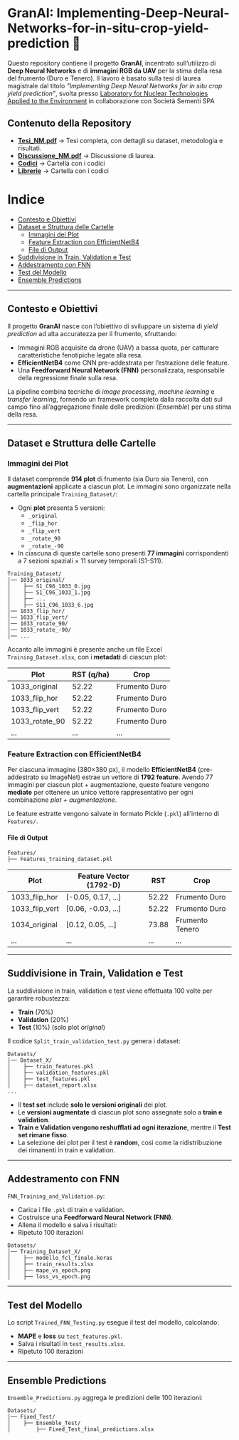# GranAI: Implementing-Deep-Neural-Networks-for-in-situ-crop-yield-prediction 🌾

Questo repository contiene il progetto **GranAI**, incentrato sull’utilizzo di **Deep Neural Networks** e di **immagini RGB da UAV** per la stima della resa del frumento (Duro e Tenero). Il lavoro è basato sulla tesi di laurea magistrale dal titolo *"Implementing Deep Neural Networks for in situ crop yield prediction"*, svolta presso [Laboratory for Nuclear Technologies Applied to the Environment](https://www.fe.infn.it/radioactivity/) in collaborazione con Società Sementi SPA

## Contenuto della Repository

- **[Tesi_NM.pdf](Tesi_NM.pdf)** → Tesi completa, con dettagli su dataset, metodologia e risultati.
- **[Discussione_NM.pdf](Tesi_NM.pdf)** → Discussione di laurea.
- **[Codici](Codici/)** → Cartella con i codici
- **[Librerie](Requirements.txt)** → Cartella con i codici

# Indice
- [Contesto e Obiettivi](#contesto-e-obiettivi)
- [Dataset e Struttura delle Cartelle](#dataset-e-struttura-delle-cartelle)
  - [Immagini dei Plot](#immagini-dei-plot)
  - [Feature Extraction con EfficientNetB4](#feature-extraction-con-efficientnetb4)
  - [File di Output](#file-di-output)
- [Suddivisione in Train, Validation e Test](#suddivisione-in-train-validation-e-test)
- [Addestramento con FNN](#addestramento-con-fnn)
- [Test del Modello](#test-del-modello)
- [Ensemble Predictions](#ensemble-predictions)

---

## Contesto e Obiettivi
Il progetto **GranAI** nasce con l’obiettivo di sviluppare un sistema di *yield prediction* ad alta accuratezza per il frumento, sfruttando:
- Immagini RGB acquisite da drone (UAV) a bassa quota, per catturare caratteristiche fenotipiche legate alla resa.
- **EfficientNetB4** come CNN pre-addestrata per l’estrazione delle feature.
- Una **Feedforward Neural Network (FNN)** personalizzata, responsabile della regressione finale sulla resa.

La pipeline combina tecniche di *image processing*, *machine learning* e *transfer learning*, fornendo un framework completo dalla raccolta dati sul campo fino all’aggregazione finale delle predizioni (*Ensemble*) per una stima della resa.

---

## Dataset e Struttura delle Cartelle

### Immagini dei Plot
Il dataset comprende **914 plot** di frumento (sia Duro sia Tenero), con **augmentazioni** applicate a ciascun plot. Le immagini sono organizzate nella cartella principale `Training_Dataset/`:

- Ogni **plot** presenta 5 versioni:
  - `_original`
  - `_flip_hor`
  - `_flip_vert`
  - `_rotate_90`
  - `_rotate_-90`
- In ciascuna di queste cartelle sono presenti **77 immagini** corrispondenti a 7 sezioni spaziali × 11 survey temporali (S1-S11).

```
Training_Dataset/
│── 1033_original/
│    ├── S1_C96_1033_0.jpg
│    ├── S1_C96_1033_1.jpg
│    ├── ...
│    ├── S11_C96_1033_6.jpg
│── 1033_flip_hor/
│── 1033_flip_vert/
│── 1033_rotate_90/
│── 1033_rotate_-90/
│── ...
```

Accanto alle immagini è presente anche un file Excel `Training_Dataset.xlsx`, con i **metadati** di ciascun plot:

| Plot             | RST (q/ha) | Crop          |
| ---------------- | ---------- | ------------- |
| 1033\_original   | 52.22      | Frumento Duro |
| 1033\_flip\_hor  | 52.22      | Frumento Duro |
| 1033\_flip\_vert | 52.22      | Frumento Duro |
| 1033\_rotate\_90 | 52.22      | Frumento Duro |
| ...              | ...        | ...           |

### Feature Extraction con EfficientNetB4
Per ciascuna immagine (380×380 px), il modello **EfficientNetB4** (pre-addestrato su ImageNet) estrae un vettore di **1792 feature**. Avendo 77 immagini per ciascun plot + augmentazione, queste feature vengono **mediate** per ottenere un unico vettore rappresentativo per ogni combinazione *plot + augmentazione*.

Le feature estratte vengono salvate in formato Pickle (`.pkl`) all’interno di `Features/`.

#### File di Output
```
Features/
├── Features_training_dataset.pkl
```
| Plot             | Feature Vector (1792-D) | RST   | Crop   |
| ---------------- | ----------------------- | ----- | ------ |
| 1033_flip_hor  | [-0.05, 0.17, ...]      | 52.22 | Frumento Duro   |
| 1033_flip_vert | [0.06, -0.03, ...]      | 52.22 | Frumento Duro   |
| 1034_original   | [0.12, 0.05, ...]       | 73.88 | Frumento Tenero |
| ...              | ...                     | ...   | ...    |

---

## Suddivisione in Train, Validation e Test
La suddivisione in train, validation e test viene effettuata 100 volte per garantire robustezza:
- **Train** (70%)
- **Validation** (20%)
- **Test** (10%) (solo plot *original*)

Il codice `Split_train_validation_test.py` genera i dataset:
```
Datasets/
│── Dataset_X/
│    ├── train_features.pkl
│    ├── validation_features.pkl
│    ├── test_features.pkl
│    ├── dataset_report.xlsx
...
```
- Il **test set** include **solo le versioni originali** dei plot.
- Le **versioni augmentate** di ciascun plot sono assegnate solo a **train e validation**.
- **Train e Validation vengono reshufflati ad ogni iterazione**, mentre il **Test set rimane fisso**.
- La selezione dei plot per il test è **random**, così come la ridistribuzione dei rimanenti in train e validation.

---

## Addestramento con FNN
`FNN_Training_and_Validation.py`:
- Carica i file `.pkl` di train e validation.
- Costruisce una **Feedforward Neural Network (FNN)**.
- Allena il modello e salva i risultati:
- Ripetuto 100 iterazioni
```
Datasets/
│── Training_Dataset_X/
│    ├── modello_fcl_finale.keras
│    ├── train_results.xlsx
│    ├── mape_vs_epoch.png
│    ├── loss_vs_epoch.png
```

---

## Test del Modello
Lo script `Trained_FNN_Testing.py` esegue il test del modello, calcolando:
- **MAPE** e **loss** su `test_features.pkl`.
- Salva i risultati in `test_results.xlsx`.
- Ripetuto 100 iterazioni

---

## Ensemble Predictions
`Ensemble_Predictions.py` aggrega le predizioni delle 100 iterazioni:
```
Datasets/
│── Fixed_Test/
│    ├── Ensemble_Test/
│        ├── Fixed_Test_final_predictions.xlsx
```
